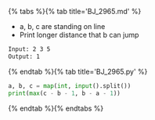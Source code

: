 {% tabs %}{% tab title='BJ_2965.md' %}

* a, b, c are standing on line
* Print longer distance that b can jump

```txt
Input: 2 3 5
Output: 1
```

{% endtab %}{% tab title='BJ_2965.py' %}

```py
a, b, c = map(int, input().split())
print(max(c - b - 1, b - a - 1))
```

{% endtab %}{% endtabs %}

